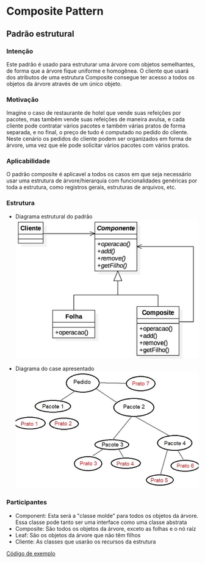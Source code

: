 # Composite Pattern
## Padrão estrutural

### Intenção
Este padrão é usado para estruturar uma árvore com objetos semelhantes, de forma que a árvore fique uniforme e homogênea. O cliente que usará dos atributos de uma estrutura Composite consegue ter acesso a todos os objetos da árvore através de um único objeto.

### Motivação
Imagine o caso de restaurante de hotel que vende suas refeições por pacotes, mas também vende suas refeições de maneira avulsa, e cada cliente pode contratar vários pacotes e também várias pratos de forma separada, e no final, o preço de tudo é computado no pedido do cliente.
Neste cenário os pedidos do cliente podem ser organizados em forma de árvore, uma vez que ele pode solicitar vários pacotes com vários pratos.

### Aplicabilidade
O padrão composite é aplicavel a todos os casos em que seja necessário usar uma estrutura de árvore/hierarquia com funcionalidades genéricas por toda a estrutura, como registros gerais, estruturas de arquivos, etc.

### Estrutura
- Diagrama estrutural do padrão
![Diagrama estrutural do padrão](./diagrama-padrao.jpg)

- Diagrama do case apresentado
![Diagrama do case apresentado](./diagrama-case.jpg)

### Participantes
- Component: Esta será a "classe molde" para todos os objetos da árvore. Essa classe pode tanto ser uma interface como uma classe abstrata
- Composite: São todos os objetos da árvore, exceto as folhas e o nó raíz
- Leaf: São os objetos da árvore que não têm filhos
- Cliente: As classes que usarão os recursos da estrutura

[Código de exemplo](./exemplo)
